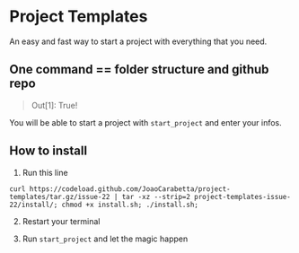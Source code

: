 # Project Templates

An easy and fast way to start a project with everything that you need.

## One command == folder structure and github repo 
> Out[1]: True!

You will be able to start a project with `start_project` and enter your infos.

## How to install

1. Run this line

`curl https://codeload.github.com/JoaoCarabetta/project-templates/tar.gz/issue-22 | tar -xz --strip=2 project-templates-issue-22/install/; chmod +x install.sh; ./install.sh;`

2. Restart your terminal

3. Run `start_project` and let the magic happen

